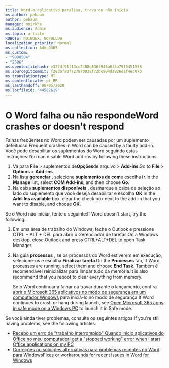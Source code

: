 ```yaml
---
title: Word-o aplicativo paralisa, trava ou não inicia
ms.author: pebaum
author: pebaum
manager: mnirkhe
ms.audience: Admin
ms.topic: article
ROBOTS: NOINDEX, NOFOLLOW
localization_priority: Normal
ms.collection: Adm_O365
ms.custom:
- "9000584"
- "2686"
ms.openlocfilehash: e327df91f13cc2488e836f940a6f3a7915451558
ms.sourcegitcommit: f28dafa0f727870038f72bc904da926daf4ec07b
ms.translationtype: MT
ms.contentlocale: pt-BR
ms.lasthandoff: 06/05/2020
ms.locfileid: "44582619"
---
```

# <a name="word-crashes-or-doesnt-respond"></a><span data-ttu-id="d3d1c-102">O Word falha ou não responde</span><span class="sxs-lookup"><span data-stu-id="d3d1c-102">Word crashes or doesn't respond</span></span>

<span data-ttu-id="d3d1c-103">Falhas freqüentes no Word podem ser causadas por um suplemento defeituoso.</span><span class="sxs-lookup"><span data-stu-id="d3d1c-103">Frequent crashes in Word can be caused by a faulty add-in.</span></span> <span data-ttu-id="d3d1c-104">Você pode desabilitar os suplementos do Word seguindo estas instruções:</span><span class="sxs-lookup"><span data-stu-id="d3d1c-104">You can disable Word add-ins by following these instructions:</span></span>

1. <span data-ttu-id="d3d1c-105">Vá para **File**  >  suplementos de**Opções**de arquivo  >  **Add-ins**.</span><span class="sxs-lookup"><span data-stu-id="d3d1c-105">Go to **File** > **Options** > **Add-ins**.</span></span>
2. <span data-ttu-id="d3d1c-106">Na lista **gerenciar** , selecione **suplementos de com**e escolha **ir**.</span><span class="sxs-lookup"><span data-stu-id="d3d1c-106">In the **Manage** list, select **COM Add-ins**, and then choose **Go**.</span></span>
3. <span data-ttu-id="d3d1c-107">Na caixa **suplementos disponíveis** , desmarque a caixa de seleção ao lado do suplemento que você deseja desabilitar e escolha **OK**.</span><span class="sxs-lookup"><span data-stu-id="d3d1c-107">In the **Add-Ins available** box, clear the check box next to the add-in that you want to disable, and choose **OK**.</span></span>

<span data-ttu-id="d3d1c-108">Se o Word não iniciar, tente o seguinte:</span><span class="sxs-lookup"><span data-stu-id="d3d1c-108">If Word doesn't start, try the following:</span></span>

1.   <span data-ttu-id="d3d1c-109">Em uma área de trabalho do Windows, feche o Outlook e pressione CTRL + ALT + DEL para abrir o Gerenciador de tarefas.</span><span class="sxs-lookup"><span data-stu-id="d3d1c-109">On a Windows desktop, close Outlook and press CTRL+ALT+DEL to open Task Manager.</span></span> 
2. <span data-ttu-id="d3d1c-110">Na guia **processos** , se os processos do Word estiverem em execução, selecione-os e escolha **Finalizar tarefa**.</span><span class="sxs-lookup"><span data-stu-id="d3d1c-110">On the **Processes** tab, if Word processes are running, select them and choose **End Task**.</span></span> <span data-ttu-id="d3d1c-111">Também é recomendável reinicializar para limpar tudo da memória.</span><span class="sxs-lookup"><span data-stu-id="d3d1c-111">It is also recommend that you reboot to clear everything from memory.</span></span>

    <span data-ttu-id="d3d1c-112">Se o Word continuar a falhar ou travar durante o lançamento, confira [abrir o Microsoft 365 aplicativos no modo de segurança em um computador Windows](https://support.office.com/article/Open-Office-apps-in-safe-mode-on-a-Windows-PC-dedf944a-5f4b-4afb-a453-528af4f7ac72) para iniciá-lo no modo de segurança.</span><span class="sxs-lookup"><span data-stu-id="d3d1c-112">If Word continues to crash or hang during launch, see [Open Microsoft 365 apps in safe mode on a Windows PC](https://support.office.com/article/Open-Office-apps-in-safe-mode-on-a-Windows-PC-dedf944a-5f4b-4afb-a453-528af4f7ac72) to launch it in Safe mode.</span></span>

<span data-ttu-id="d3d1c-113">Se você ainda tiver problemas, consulte os seguintes artigos:</span><span class="sxs-lookup"><span data-stu-id="d3d1c-113">If you're still having problems, see the following articles:</span></span> 
- [<span data-ttu-id="d3d1c-114">Recebo um erro de "trabalho interrompido" Quando inicio aplicativos do Office no meu computador</span><span class="sxs-lookup"><span data-stu-id="d3d1c-114">I get a "stopped working" error when I start Office applications on my PC</span></span>](https://support.office.com/article/52bd7985-4e99-4a35-84c8-2d9b8301a2fa)
- [<span data-ttu-id="d3d1c-115">Correções ou soluções alternativas para problemas recentes no Word para Windows</span><span class="sxs-lookup"><span data-stu-id="d3d1c-115">Fixes or workarounds for recent issues in Word for Windows</span></span>](https://support.office.com/article/bf6bf17c-2807-4871-83ce-e337ae8f0b86)